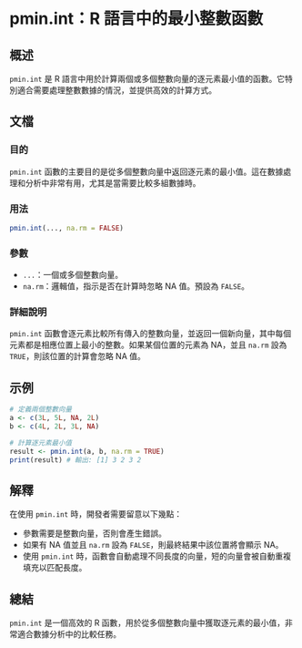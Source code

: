 <!--
Meta Description: # pmin.int：R 語言中的最小整數函數 ## 概述 `pmin.int` 是 R 語言中用於計算兩個或多個整數向量的逐元素最小值的函數。它特別適合需要處理整數數據的情況，並提供高效的計算方式。 ## 文檔 ### 目的 `pmin.int` 函數的主要目的是從多個整數向量中返回逐元素的最小值...
Meta Keywords: pmin, int, false, true, result
-->

# pmin.int：R 語言中的最小整數函數

## 概述
`pmin.int` 是 R 語言中用於計算兩個或多個整數向量的逐元素最小值的函數。它特別適合需要處理整數數據的情況，並提供高效的計算方式。

## 文檔
### 目的
`pmin.int` 函數的主要目的是從多個整數向量中返回逐元素的最小值。這在數據處理和分析中非常有用，尤其是當需要比較多組數據時。

### 用法
```R
pmin.int(..., na.rm = FALSE)
```

### 參數
- `...`：一個或多個整數向量。
- `na.rm`：邏輯值，指示是否在計算時忽略 NA 值。預設為 `FALSE`。

### 詳細說明
`pmin.int` 函數會逐元素比較所有傳入的整數向量，並返回一個新向量，其中每個元素都是相應位置上最小的整數。如果某個位置的元素為 NA，並且 `na.rm` 設為 `TRUE`，則該位置的計算會忽略 NA 值。

## 示例
```R
# 定義兩個整數向量
a <- c(3L, 5L, NA, 2L)
b <- c(4L, 2L, 3L, NA)

# 計算逐元素最小值
result <- pmin.int(a, b, na.rm = TRUE)
print(result) # 輸出: [1] 3 2 3 2
```

## 解釋
在使用 `pmin.int` 時，開發者需要留意以下幾點：
- 參數需要是整數向量，否則會產生錯誤。
- 如果有 NA 值並且 `na.rm` 設為 `FALSE`，則最終結果中該位置將會顯示 NA。
- 使用 `pmin.int` 時，函數會自動處理不同長度的向量，短的向量會被自動重複填充以匹配長度。

## 總結
`pmin.int` 是一個高效的 R 函數，用於從多個整數向量中獲取逐元素的最小值，非常適合數據分析中的比較任務。
